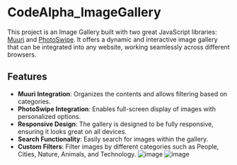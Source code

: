 # CodeAlpha_ImageGallery
This project is an Image Gallery built with two great JavaScript libraries: [Muuri](https://github.com/haltu/muuri) and [PhotoSwipe](https://photoswipe.com/).
It offers a dynamic and interactive image gallery that can be integrated into any website, working seamlessly across different browsers.

## Features

- **Muuri Integration**: Organizes the contents and allows filtering based on categories.
- **PhotoSwipe Integration**: Enables full-screen display of images with personalized options.
- **Responsive Design**: The gallery is designed to be fully responsive, ensuring it looks great on all devices.
- **Search Functionality**: Easily search for images within the gallery.
- **Custom Filters**: Filter images by different categories such as People, Cities, Nature, Animals, and Technology.
![image](https://github.com/user-attachments/assets/617965e5-8a69-4bd5-93e6-02a8ffe3eefb)
![image](https://github.com/user-attachments/assets/ba242f55-4c63-47e2-8c8c-317d08f5dba8)

